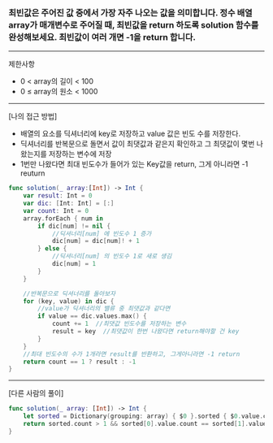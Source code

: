 ### 최빈값은 주어진 값 중에서 가장 자주 나오는 값을 의미합니다. 정수 배열 array가 매개변수로 주어질 때, 최빈값을 return 하도록 solution 함수를 완성해보세요. 최빈값이 여러 개면 -1을 return 합니다.
<hr>
제한사항

- 0 < array의 길이 < 100 
- 0 ≤ array의 원소 < 1000
<hr>
[나의 접근 방법]<br>

- 배열의 요소를 딕셔너리에 key로 저장하고 value 값은 빈도 수를 저장한다.
- 딕셔너리를 반복문으로 돌면서 값이 최댓값과 같은지 확인하고 그 최댓값이 몇번 나왔는지를 저장하는 변수에 저장
- 1번만 나왔다면 최대 빈도수가 들어가 있는 Key값을 return, 그게 아니라면 -1 reuturn

```Swift
func solution(_ array:[Int]) -> Int {
    var result: Int = 0
    var dic: [Int: Int] = [:]
    var count: Int = 0
    array.forEach { num in
        if dic[num] != nil {
            //딕셔너리[num] 에 빈도수 1 증가
            dic[num] = dic[num]! + 1 
        } else {
            //딕셔너리[num] 의 빈도수 1로 새로 생김
            dic[num] = 1
        }
    }

    //반복문으로 딕셔너리를 돌아보자
    for (key, value) in dic {
        //value가 딕셔너리의 밸류 중 최댓값과 같다면
        if value == dic.values.max() {
            count += 1  //최댓값 빈도수를 저장하는 변수
            result = key  //최댓값이 한번 나왔다면 return해야할 건 key
        }
    }
    //최대 빈도수의 수가 1개라면 result를 반환하고, 그게아니라면 -1 return
    return count == 1 ? result : -1
}
```

<hr>
[다른 사람의 풀이] <br>

```Swift
func solution(_ array: [Int]) -> Int {
    let sorted = Dictionary(grouping: array) { $0 }.sorted { $0.value.count > $1.value.count }
    return sorted.count > 1 && sorted[0].value.count == sorted[1].value.count ? -1 : sorted[0].key
}
```
